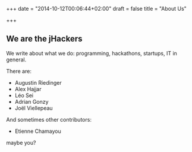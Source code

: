 +++
date = "2014-10-12T00:06:44+02:00"
draft = false
title = "About Us"

+++

## We are the jHackers

We write about what we do: programming, hackathons, startups, IT in general.

There are:

- Augustin Riedinger
- Alex Hajjar
- Léo Sei
- Adrian Gonzy 
- Joël Viellepeau

And sometimes other contributors:

- Etienne Chamayou

maybe you?
